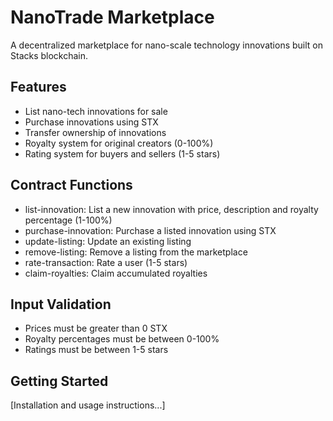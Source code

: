 # NanoTrade Marketplace
A decentralized marketplace for nano-scale technology innovations built on Stacks blockchain.

## Features
- List nano-tech innovations for sale
- Purchase innovations using STX
- Transfer ownership of innovations
- Royalty system for original creators (0-100%)
- Rating system for buyers and sellers (1-5 stars)

## Contract Functions
- list-innovation: List a new innovation with price, description and royalty percentage (1-100%)
- purchase-innovation: Purchase a listed innovation using STX
- update-listing: Update an existing listing
- remove-listing: Remove a listing from the marketplace
- rate-transaction: Rate a user (1-5 stars)
- claim-royalties: Claim accumulated royalties

## Input Validation
- Prices must be greater than 0 STX
- Royalty percentages must be between 0-100%
- Ratings must be between 1-5 stars

## Getting Started
[Installation and usage instructions...]
